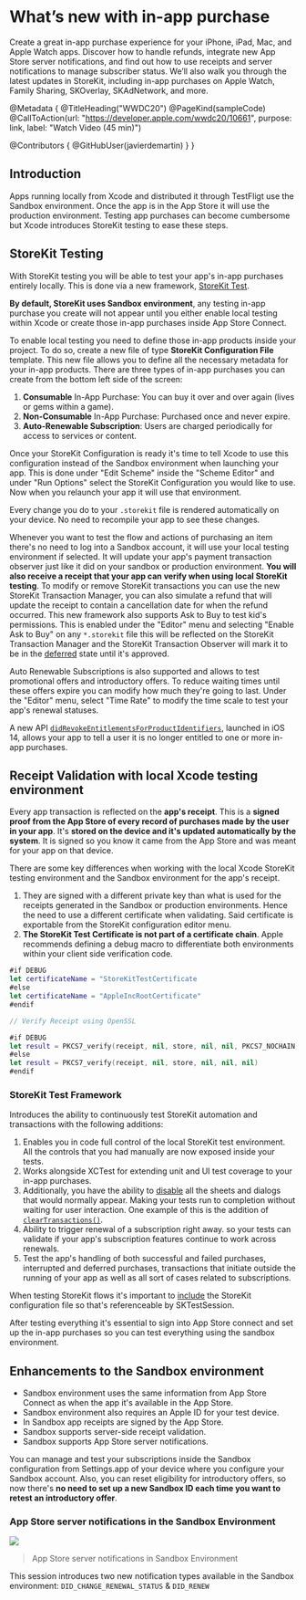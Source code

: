 # What’s new with in-app purchase

Create a great in-app purchase experience for your iPhone, iPad, Mac, and Apple Watch apps. Discover how to handle refunds, integrate new App Store server notifications, and find out how to use receipts and server notifications to manage subscriber status. We’ll also walk you through the latest updates in StoreKit, including in-app purchases on Apple Watch, Family Sharing, SKOverlay, SKAdNetwork, and more.

@Metadata {
   @TitleHeading("WWDC20")
   @PageKind(sampleCode)
   @CallToAction(url: "https://developer.apple.com/wwdc20/10661", purpose: link, label: "Watch Video (45 min)")

   @Contributors {
      @GitHubUser(javierdemartin)
   }
}



## Introduction

Apps running locally from Xcode and distributed it through TestFligt use the Sandbox environment. Once the app is in the App Store it will use the production environment. Testing app purchases can become cumbersome but Xcode introduces StoreKit testing to ease these steps.

## StoreKit Testing

With StoreKit testing you will be able to test your app's in-app purchases entirely locally. This is done via a new framework, [StoreKit Test](https://developer.apple.com/documentation/storekittest#).

**By default, StoreKit uses Sandbox environment**, any testing in-app purchase you create will not appear until you either enable local testing within Xcode or create those in-app purchases inside App Store Connect.

To enable local testing you need to define those in-app products inside your project. To do so, create a new file of type **StoreKit Configuration File** template. This new file allows you to define all the necessary metadata for your in-app products. There are three types of in-app purchases you can create from the bottom left side of the screen:

1. **Consumable** In-App Purchase: You can buy it over and over again (lives or gems within a game).
2. **Non-Consumable** In-App Purchase: Purchased once and never expire.
3. **Auto-Renewable Subscription**: Users are charged periodically for access to services or content.

Once your StoreKit Configuration is ready it's time to tell Xcode to use this configuration instead of the Sandbox environment when launching your app. This is done under "Edit Scheme" inside the "Scheme Editor" and under "Run Options" select the StoreKit Configuration you would like to use. Now when you relaunch your app it will use that environment.

Every change you do to your `.storekit` file is rendered automatically on your device. No need to recompile your app to see these changes.

Whenever you want to test the flow and actions of purchasing an item there's no need to log into a Sandbox account, it will use your local testing environment if selected. It will update your app's payment transaction observer just like it did on your sandbox or production environment. **You will also receive a receipt that your app can verify when using local StoreKit testing**. To modify or remove StoreKit transactions you can use the new StoreKit Transaction Manager, you can also simulate a refund that will update the receipt to contain a cancellation date for when the refund occurred. This new framework also supports Ask to Buy to test kid's permissions. This is enabled under the "Editor" menu and selecting "Enable Ask to Buy" on any `*.storekit` file this will be reflected on the StoreKit Transaction Manager and the StoreKit Transaction Observer will mark it to be in the [deferred](https://developer.apple.com/documentation/storekit/skpaymenttransactionstate/deferred#) state until it's approved.

Auto Renewable Subscriptions is also supported and allows to test promotional offers and introductory offers. To reduce waiting times until these offers expire you can modify how much they're going to last. Under the "Editor" menu, select "Time Rate" to modify the time scale to test your app's renewal statuses.

A new API [`didRevokeEntitlementsForProductIdentifiers`](https://developer.apple.com/documentation/storekit/skpaymenttransactionobserver/3564804-paymentqueue#), launched in iOS 14, allows your app to tell a user it is no longer entitled to one or more in-app purchases.

## Receipt Validation with local Xcode testing environment

Every app transaction is reflected on the **app's receipt**. This is a **signed proof from the App Store of every record of purchases made by the user in your app**. It's **stored on the device and it's updated automatically by the system**. It is signed so you know it came from the App Store and was meant for your app on that device.

There are some key differences when working with the local Xcode StoreKit testing environment and the Sandbox environment for the app's receipt.

1. They are signed with a different private key than what is used for the receipts generated in the Sandbox or production environments. Hence the need to use a different certificate when validating. Said certificate is exportable from the StoreKit configuration editor menu.
2. **The StoreKit Test Certificate is not part of a certificate chain**. Apple recommends defining a debug macro to differentiate both environments within your client side verification code.

```swift
#if DEBUG
let certificateName = "StoreKitTestCertificate
#else
let certificateName = "AppleIncRootCertificate"
#endif

// Verify Receipt using OpenSSL

#if DEBUG
let result = PKCS7_verify(receipt, nil, store, nil, nil, PKCS7_NOCHAIN)
#else
let result = PKCS7_verify(receipt, nil, store, nil, nil, nil)
#endif
```

### StoreKit Test Framework

Introduces the ability to continuously test StoreKit automation and transactions with the following additions:

1. Enables you in code full control of the local StoreKit test environment. All the controls that you had manually are now exposed inside your tests.
2. Works alongside XCTest for extending unit and UI test coverage to your in-app purchases.
3. Additionally, you have the ability to [disable](https://developer.apple.com/documentation/storekittest/sktestsession/3579480-disabledialogs#) all the sheets and dialogs that would normally appear. Making your tests run to completion without waiting for user interaction. One example of this is the addition of [`clearTransactions()`](https://developer.apple.com/documentation/storekittest/sktestsession/3579476-cleartransactions#).
4. Ability to trigger renewal of a subscription right away. so your tests can validate if your app's subscription features continue to work across renewals.
5. Test the app's handling of both successful and failed purchases, interrupted and deferred purchases, transactions that initiate outside the running of your app as well as all sort of cases related to subscriptions.

When testing StoreKit flows it's important to [include](https://developer.apple.com/documentation/storekittest/sktestsession) the StoreKit configuration file so that's referenceable by SKTestSession.

After testing everything it's essential to sign into App Store connect and set up the in-app purchases so you can test everything using the sandbox environment.

## Enhancements to the Sandbox environment

* Sandbox environment uses the same information from App Store Connect as when the app it's available in the App Store.
* Sandbox environment also requires an Apple ID for your test device.
* In Sandbox app receipts are signed by the App Store.
* Sandbox supports server-side receipt validation.
* Sandbox supports App Store server notifications.

You can manage and test your subscriptions inside the Sandbox configuration from Settings.app of your device where you configure your Sandbox account. Also, you can reset eligibility for introductory offers, so now there's **no need to set up a new Sandbox ID each time you want to retest an introductory offer**.

### App Store server notifications in the Sandbox Environment

![][app_store_server_notifications]

> App Store server notifications in Sandbox Environment

This session introduces two new notification types available in the Sandbox environment: `DID_CHANGE_RENEWAL_STATUS` & `DID_RENEW`

[app_store_server_notifications]: app_store_server_notifications.png


